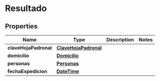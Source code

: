 # Resultado

## Properties
Name | Type | Description | Notes
------------ | ------------- | ------------- | -------------
**claveHojaPadronal** | [**ClaveHojaPadronal**](ClaveHojaPadronal.md) |  | 
**domicilio** | [**Domicilio**](Domicilio.md) |  | 
**personas** | [**Personas**](Personas.md) |  | 
**fechaExpedicion** | [**DateTime**](DateTime.md) |  | 
